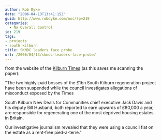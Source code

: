 ```yaml
---
author: Rob Dyke
date: "2006-04-13T13:41:15Z"
guid: http://www.robdyke.com/noc/?p=219
categories:
  - No Overall Control
id: 219
tags:
- projects
- south kilburn
title: SKNDC leaders face probe
url: /2006/04/13/skndc-leaders-face-probe/
---
```

from the website of the [Kilburn Times](http://www.kilburntimes.co.uk/content/camden/kilburntimes/news/story.aspx?brand=KLBTOnline&#38;category=news&#38;tBrand=northlondon24&#38;tCategory=newsklbt&#38;itemid=WeED05%20Apr%202006%2016%3A45%3A36%3A537) (as this saves me scanning the paper):

"The two highly-paid bosses of the £1bn South Kilburn regeneration project have been suspended while the council investigates allegations of misconduct exposed by the Times

South Kilburn New Deals for Communities chief executive Jack Davis and his deputy Bill Husband, both reported to earn upwards of £80,000 a year, are responsible for regenerating one of the most deprived housing estates in Britain.

Our investigative journalism revealed that they were using a council flat on the estate as a rent-free pied-a-terre."